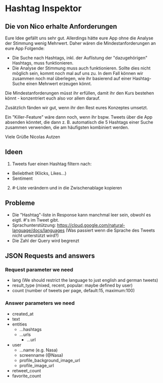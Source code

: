 # Hashtag Inspektor

## Die von Nico erhalte Anforderungen

Eure Idee gefällt uns sehr gut. Allerdings hätte eure App ohne die Analyse der Stimmung wenig Mehrwert. Daher wären die Mindestanforderungen an eure App Folgende:

- Die Suche nach Hashtags, inkl. der Auflistung der "dazugehörigen" Hashtags, muss funktionieren.
- Die Analyse der Stimmung muss auch funktionieren. Sollte dies nicht möglich sein, kommt noch mal auf uns zu. In dem Fall können wir zusammen noch mal überlegen, wie ihr basierend auf einer Hashtag-Suche einen Mehrwert erzeugen könnt.

Die Mindestanforderungen müsst ihr erfüllen, damit ihr den Kurs bestehen könnt - konzentriert euch also vor allem darauf.

Zusätzlich fänden wir gut, wenn ihr den Rest eures Konzeptes umsetzt.

Ein "Killer-Feature" wäre dann noch, wenn ihr bspw. Tweets über die App absenden könntet, die dann z. B. automatisch die 5 Hashtags einer Suche zusammen verwenden, die am häufigsten kombiniert werden.


Viele Grüße
Nicolas Autzen

## Ideen

1.    Tweets fuer einen Hashtag filtern nach:
*  Beliebtheit (Klicks, Likes…)
*  Sentiment 

2.    #-Liste verändern und in die Zwischenablage kopieren

## Probleme 
*  Die "Hashtag"-liste in Response kann manchmal leer sein, obwohl es eigtl. #'s im Tweet gibt.
*  Sprachunterstützung: https://cloud.google.com/natural-language/docs/languages (Was passiert wenn die Sprache des Tweets nicht unterstützt wird?)
*  Die Zahl der Query wird begrenzt

## JSON Requests and answers
### Request parameter we need
* lang (We should restrict the language to just english and german tweets)
* result_type (mixed, recent, popular: maybe defined by user)
* count (number of tweets per page, default:15, maximum:100)

### Answer parameters we need
* created_at
* text
* entities
    * ...hashtags
    * ...urls
        * ...url
* user
    * ...name (e.g. Nasa)
    * screenname (@Nasa)
    * profile_background_image_url
    * profile_image_url
* retweet_count
* favorite_count


